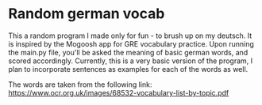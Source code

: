 # Random german vocab 

This a random program I made only for fun - to brush up on my deutsch. It is inspired by the Mogoosh app for GRE vocabulary practice. Upon running the main.py file, you'll be asked the meaning of basic german words, and scored accordingly. Currently, this is a very basic version of the program, I plan to incorporate sentences as examples for each of the words as well.

The words are taken from the following link: https://www.ocr.org.uk/images/68532-vocabulary-list-by-topic.pdf
